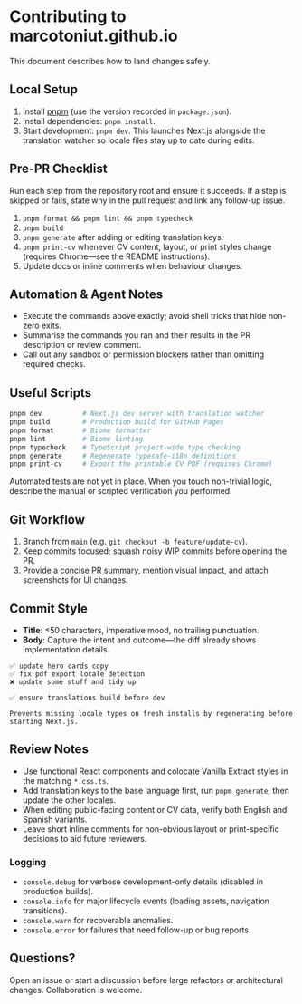 # Contributing to marcotoniut.github.io

This document describes how to land changes safely.

## Local Setup

1. Install [pnpm](https://pnpm.io/) (use the version recorded in `package.json`).
2. Install dependencies: `pnpm install`.
3. Start development: `pnpm dev`. This launches Next.js alongside the translation watcher so locale files stay up to date during edits.

## Pre-PR Checklist

Run each step from the repository root and ensure it succeeds. If a step is skipped or fails, state why in the pull request and link any follow-up issue.

1. `pnpm format && pnpm lint && pnpm typecheck`
2. `pnpm build`
3. `pnpm generate` after adding or editing translation keys.
4. `pnpm print-cv` whenever CV content, layout, or print styles change (requires Chrome—see the README instructions).
5. Update docs or inline comments when behaviour changes.

## Automation & Agent Notes

- Execute the commands above exactly; avoid shell tricks that hide non-zero exits.
- Summarise the commands you ran and their results in the PR description or review comment.
- Call out any sandbox or permission blockers rather than omitting required checks.

## Useful Scripts

```bash
pnpm dev          # Next.js dev server with translation watcher
pnpm build        # Production build for GitHub Pages
pnpm format       # Biome formatter
pnpm lint         # Biome linting
pnpm typecheck    # TypeScript project-wide type checking
pnpm generate     # Regenerate typesafe-i18n definitions
pnpm print-cv     # Export the printable CV PDF (requires Chrome)
```

Automated tests are not yet in place. When you touch non-trivial logic, describe the manual or scripted verification you performed.

## Git Workflow

1. Branch from `main` (e.g. `git checkout -b feature/update-cv`).
2. Keep commits focused; squash noisy WIP commits before opening the PR.
3. Provide a concise PR summary, mention visual impact, and attach screenshots for UI changes.

## Commit Style

- **Title**: ≤50 characters, imperative mood, no trailing punctuation.
- **Body**: Capture the intent and outcome—the diff already shows implementation details.

```
✅ update hero cards copy
✅ fix pdf export locale detection
❌ update some stuff and tidy up
```

```
✅ ensure translations build before dev

Prevents missing locale types on fresh installs by regenerating before starting Next.js.
```

## Review Notes

- Use functional React components and colocate Vanilla Extract styles in the matching `*.css.ts`.
- Add translation keys to the base language first, run `pnpm generate`, then update the other locales.
- When editing public-facing content or CV data, verify both English and Spanish variants.
- Leave short inline comments for non-obvious layout or print-specific decisions to aid future reviewers.

### Logging

- `console.debug` for verbose development-only details (disabled in production builds).
- `console.info` for major lifecycle events (loading assets, navigation transitions).
- `console.warn` for recoverable anomalies.
- `console.error` for failures that need follow-up or bug reports.

## Questions?

Open an issue or start a discussion before large refactors or architectural changes. Collaboration is welcome.
